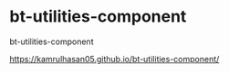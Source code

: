 # bt-utilities-component
bt-utilities-component







https://kamrulhasan05.github.io/bt-utilities-component/
